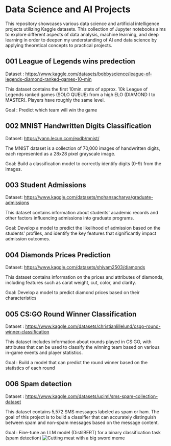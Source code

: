 # Data Science and AI Projects
This repository showcases various data science and artificial intelligence projects utilizing Kaggle datasets. This collection of Jupyter notebooks aims to explore different aspects of data analysis, machine learning, and deep learning in order to deepen my understanding of AI and data science by applying theoretical concepts to practical projects.

## 001 League of Legends wins predection 
Dataset : https://www.kaggle.com/datasets/bobbyscience/league-of-legends-diamond-ranked-games-10-min

This dataset contains the first 10min. stats of approx. 10k League of Legends ranked games (SOLO QUEUE) from a high ELO (DIAMOND I to MASTER). Players have roughly the same level. 

Goal : Predict which team will win the game 


## 002 MNIST Handwritten Digits Classification
Dataset: https://yann.lecun.com/exdb/mnist/

The MNIST dataset is a collection of 70,000 images of handwritten digits, each represented as a 28x28 pixel grayscale image.

Goal: Build a classification model to correctly identify digits (0-9) from the images.

## 003 Student Admissions
Dataset: https://www.kaggle.com/datasets/mohansacharya/graduate-admissions

This dataset contains information about students' academic records and other factors influencing admissions into graduate programs.

Goal: Develop a model to predict the likelihood of admission based on the students' profiles, and identify the key features that significantly impact admission outcomes.

## 004 Diamonds Prices Prediction
Dataset: https://www.kaggle.com/datasets/shivam2503/diamonds

This dataset contains information on the prices and attributes of diamonds, including features such as carat weight, cut, color, and clarity.

Goal: Develop a model to predict diamond prices based on their characteristics

## 005 CS:GO Round Winner Classification 

Dataset : https://www.kaggle.com/datasets/christianlillelund/csgo-round-winner-classification

This dataset includes information about rounds played in CS:GO, with attributes that can be used to classify the winning team based on various in-game events and player statistics.

Goal : Build a model that can predict the round winner based on the statistics of each round 

## 006 Spam detection 

Dataset : https://www.kaggle.com/datasets/uciml/sms-spam-collection-dataset

This dataset contains 5,572 SMS messages labeled as spam or ham. The goal of this project is to build a classifier that can accurately distinguish between spam and non-spam messages based on the message content.

Goal : Fine-tune an LLM model (DistilBERT) for a binary classification task (spam detection)
![Cutting meat with a big sword meme](https://pbs.twimg.com/media/Ey7d5x2WEAMxQMV.jpg)
